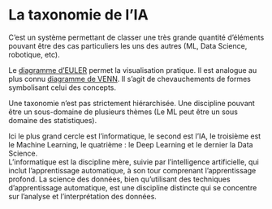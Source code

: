 # **La taxonomie de l’IA**
C’est un système permettant de classer une très grande quantité d’éléments pouvant être des cas particuliers les uns des autres (ML, Data Science, robotique, etc).

Le [diagramme d’EULER](https://fr.wikipedia.org/wiki/Diagramme_d%27Euler) permet la visualisation pratique. Il est analogue au plus connu [diagramme de VENN](https://fr.wikipedia.org/wiki/Diagramme_de_Venn). Il s’agit de chevauchements de formes symbolisant celui des concepts.

Une taxonomie n’est pas strictement hiérarchisée. Une discipline pouvant être un sous-domaine de plusieurs thèmes (Le ML peut être un sous domaine des statistiques).

Ici le plus grand cercle est l’informatique, le second est l’IA, le troisième est le Machine Learning, le quatrième : le Deep Learning et le dernier la Data Science.  
L’informatique est la discipline mère, suivie par l’intelligence artificielle, qui inclut l’apprentissage automatique, à son tour comprenant l’apprentissage profond. La science des données, bien qu’utilisant des techniques d’apprentissage automatique, est une discipline distincte qui se concentre sur l’analyse et l’interprétation des données.

<!-- Une voiture autonome utilise par exemple les stats, la robotique et le ML.  
Le placement en orbite d'une fusée utilise la robotique.  
L'optimisation de pubs en ligne : les stats et le ML.
Le dialogue avec le Chatbot d'un service clientèle : le ML.  
La synthèse des résultats de sondage : les stats. -->
